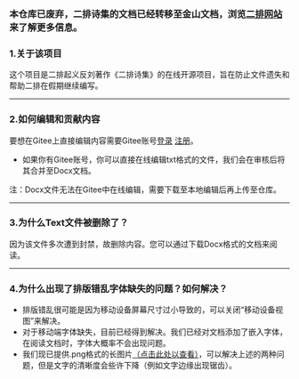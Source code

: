 ### 本仓库已废弃，二排诗集的文档已经转移至金山文档，浏览[二排网站](https://DYL.2paiqiyi.xyz/)来了解更多信息。
### 1.关于该项目

这个项目是二排起义反刘著作《二排诗集》的在线开源项目，旨在防止文件遗失和帮助二排在假期继续编写。

***

### 2.如何编辑和贡献内容

要想在Gitee上直接编辑内容需要Gitee账号[登录](https://gitee.com/login) [注册](https://gitee.com/signup)。

- 如果你有Gitee账号，你可以直接在线编辑txt格式的文件，我们会在审核后将其合并至Docx文档。

注：Docx文件无法在Gitee中在线编辑，需要下载至本地编辑后再上传至仓库。 

***

### 3.为什么Text文件被删除了？

因为该文件多次遭到封禁，故删除内容。您可以通过下载Docx格式的文档来阅读。

***

### 4.为什么出现了排版错乱字体缺失的问题？如何解决？

- 排版错乱很可能是因为移动设备屏幕尺寸过小导致的，可以关闭“移动设备视图”来解决。
- 对于移动端字体缺失，目前已经得到解决。我们已经对文档添加了嵌入字体，在阅读文档时，字体大概率不会出现问题。
- 我们现已提供.png格式的长图片[（点击此处以查看）](https://gitee.com/deng-junjian/sri/blob/master/%E4%BA%8C%E6%8E%92%E8%AF%97%E9%9B%86.png)，可以解决上述的两种问题，但是文字的清晰度会些许下降（例如文字边缘出现锯齿）。
